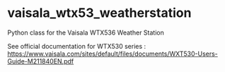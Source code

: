 # vaisala_wtx53_weatherstation
 Python class for the Vaisala WTX536 Weather Station

See official documentation for WTX530 series : https://www.vaisala.com/sites/default/files/documents/WXT530-Users-Guide-M211840EN.pdf
